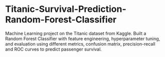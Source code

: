 # Titanic-Survival-Prediction-Random-Forest-Classifier
Machine Learning project on the Titanic dataset from Kaggle. Built a Random Forest Classifier with feature engineering, hyperparameter tuning, and evaluation using different metrics, confusion matrix, precision-recall and ROC curves to predict passenger survival.
